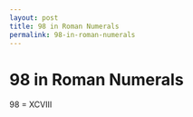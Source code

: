 ```yaml
---
layout: post
title: 98 in Roman Numerals
permalink: 98-in-roman-numerals
---
```


# 98 in Roman Numerals

98 = XCVIII

